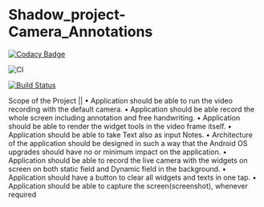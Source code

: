 # Shadow_project-Camera_Annotations

[![Codacy Badge](https://api.codacy.com/project/badge/Grade/61407639c1d44541aea18e5f30561ad1)](https://app.codacy.com/gh/99002624/Shadow_project-Camera_Annotations?utm_source=github.com&utm_medium=referral&utm_content=99002624/Shadow_project-Camera_Annotations&utm_campaign=Badge_Grade)


![CI](https://github.com/99002624/Shadow_project-Camera_Annotations/workflows/CI/badge.svg)


[![Build Status](https://travis-ci.org/{ORG-or-USERNAME}/{REPO-NAME}.png?branch=master)](https://travis-ci.org/{99002624}/{Shadow_project-Camera_Annotations})



Scope of the Project 
||
•	Application should be able to run the video recording with the default camera.
•	Application should be able record the whole screen including annotation and free handwriting.
•	Application should be able to render the widget tools in the video frame itself. 
•	Application should be able to take Text also as input Notes. 
•	Architecture of the application should be designed in such a way that the Android OS upgrades should have no or minimum impact on the application. 
•	Application should be able to record the live camera with the widgets on screen on both static field and Dynamic field in the background. 
•	Application should have a button to clear all widgets and texts in one tap. 
•	Application should be able to capture the screen(screenshot), whenever required


